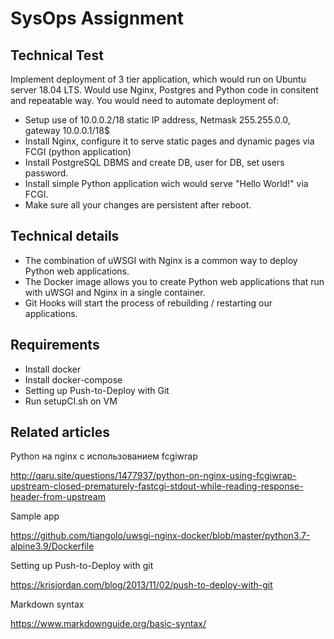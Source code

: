 
SysOps Assignment 
========================

Technical Test
---------------
Implement deployment of 3 tier application, which would run on Ubuntu server 18.04 LTS. Would use Nginx, Postgres and Python code in consitent and repeatable way.  You would need to automate deployment of:
- Setup use of 10.0.0.2/18 static IP address, Netmask 255.255.0.0, gateway 10.0.0.1/18$
- Install Nginx, configure it to serve static pages and dynamic pages via FCGI (python application)
- Install PostgreSQL DBMS and create DB, user for DB, set users password.
- Install simple Python application wich would serve "Hello World!" via FCGI.
- Make sure all your changes are persistent after reboot.

Technical details
-------------------
- The combination of uWSGI with Nginx is a common way to deploy Python web applications.
- The Docker image allows you to create Python web applications that run with uWSGI and Nginx in a single container.
- Git Hooks will start the process of rebuilding / restarting our applications. 

Requirements
-------------
- Install docker
- Install docker-compose
- Setting up Push-to-Deploy with Git
- Run  setupCI.sh on VM 
  

Related articles
------------------
Python на nginx с использованием fcgiwrap

http://qaru.site/questions/1477937/python-on-nginx-using-fcgiwrap-upstream-closed-prematurely-fastcgi-stdout-while-reading-response-header-from-upstream

Sample app

https://github.com/tiangolo/uwsgi-nginx-docker/blob/master/python3.7-alpine3.9/Dockerfile

Setting up Push-to-Deploy with git

https://krisjordan.com/blog/2013/11/02/push-to-deploy-with-git

Markdown syntax

https://www.markdownguide.org/basic-syntax/